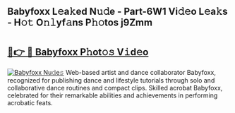 ## Babyfoxx L𝚎a𝚔ed N𝚞𝚍e - Part-6W1 Vi𝚍𝚎o L𝚎a𝚔s - H𝚘𝚝 O𝚗𝚕yf𝚊ns P𝚑𝚘tos j9Zmm

# <h2><a href="http://kf6io3l.oniu.top/?m=Babyfoxx">🔗👉 🔴 Babyfoxx P𝚑ot𝚘𝚜 V𝚒d𝚎o</a></h2>

[![Babyfoxx Nu𝚍e𝚜](https://i.imgur.com/0qMVB7G.gif)](http://kf6io3l.oniu.top/?m=Babyfoxx)
Web-based artist and dance collaborator Babyfoxx, recognized for publishing dance and lifestyle tutorials through solo and collaborative dance routines and compact clips. Skilled acrobat Babyfoxx, celebrated for their remarkable abilities and achievements in performing acrobatic feats.  
